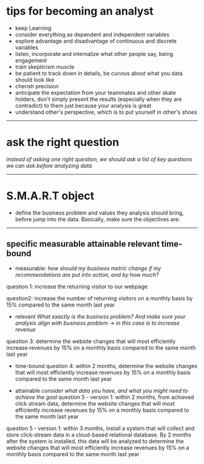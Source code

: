 

# tips for becoming an analyst

* keep Learning
* consider everything as dependent and independent variables
* explore advantage and disadvantage of continuous and discrete variables
* listen, incorporate and internalize what other people say, being engagement
* train skepticism muscle
* be patient to track down in details, be curious about what you data should look like
* cherish precision
* anticipate the expectation from your teammates and other skate holders, don't simply present the results (especially when they are contradict) to them just because your analysis is great
* understand other's perspective, which is to put yourself in other's shoes

---


# ask the right question

*instead of asking one right question, we should ask a list of key questions we can ask before analyzing data*


---


# S.M.A.R.T object

* define the business problem and values they analysis should bring, before jump into the data. Basically, make sure the objectives are:
---
specific
measurable
attainable
relevant
time-bound
---

* measurable:
*how should my business metric change if my recommendations are put into action, and by how much?*

question 1: increase the returning visitor to our webpage

question2: increase the number of returning visitors on a monthly basis by 15% compared to the same month last year

* relevant
*What exactly is the business problem? And make sure your analysis align with business problem -> in this case is to increase revenue*

question 3: determine the website changes that will most efficiently increase revenues by 15% on a monthly basis compared to the same month last year

* time-bound
question 4: within 2 months, determine the website changes that will most efficiently increase revenues by 15% on a monthly basis compared to the same month last year

* attainable
*consider what data you have, and what you might need to achieve the goal*
question 5 - version 1: within 2 months, from achieved click stream data, determine the website changes that will most efficiently increase revenues by 15% on a monthly basis compared to the same month last year

question 5 - version 1: within 3 months, install a system that will collect and store click-stream data in a cloud-based relational database. By 2 months after the system is installed, this data will be analyzed to determine the website changes that will most efficiently increase revenues by 15% on a monthly basis compared to the same month last year

